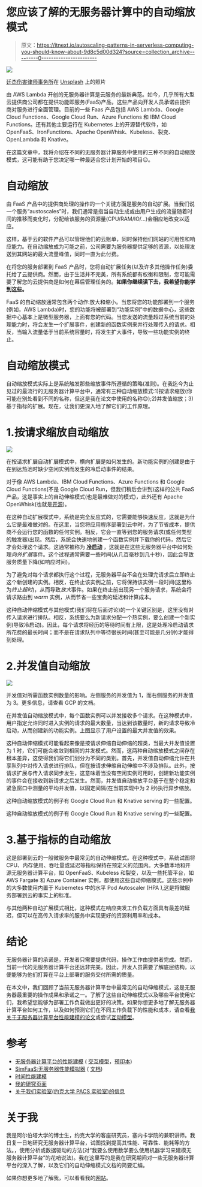 # 您应该了解的无服务器计算中的自动缩放模式

> 原文：<https://itnext.io/autoscaling-patterns-in-serverless-computing-you-should-know-about-9d8c5d00d324?source=collection_archive---------0----------------------->

![](img/658e154809f90baaf6c58e3e959ad64b.png)

[廷杰伤害律师事务所](https://unsplash.com/@tingeyinjurylawfirm?utm_source=medium&utm_medium=referral)在 [Unsplash](https://unsplash.com?utm_source=medium&utm_medium=referral) 上的照片

由 AWS Lambda 开创的无服务器计算是云服务的最新典范。如今，几乎所有大型云提供商公司都在提供功能即服务(FaaS)产品，这些产品向开发人员承诺由提供商对服务进行全面管理。目前的一些 Faas 产品包括 AWS Lambda、Google Cloud Functions、Google Cloud Run、Azure Functions 和 IBM Cloud Functions。还有其他主要运行在 Kubernetes 上的开源替代软件，如 OpenFaaS、IronFunctions、Apache OpenWhisk、Kubeless、裂变、OpenLambda 和 Knative。

在这篇文章中，我将介绍在不同的无服务器计算服务中使用的三种不同的自动缩放模式，这可能有助于您决定哪一种最适合您计划开始的项目😉。

# 自动缩放

由 FaaS 产品中的提供商处理的操作的一个关键方面是服务的自动扩展。当我们说一个服务“austoscales”时，我们通常是指当自动生成或由用户生成的流量随着时间的推移而变化时，分配给该服务的资源量(CPU/RAM/IO/…)会相应地改变以适应。

这样，基于云的软件产品可以管理他们的云账单，同时保持他们网站的可用性和响应能力。在自动缩放成为可能之前，公司需要为服务器提供足够的资源，以处理发送到其网站的最大流量峰值，同时一直为此付费。

在将您的服务部署到 FaaS 产品时，您将自动扩展任务(以及许多其他操作任务)委托给了云提供商。然而，由于生活并不完美，所有系统都有权衡和限制，您可能需要了解您的云提供商是如何在幕后管理任务的。**如果你继续读下去，我希望你能学到这些。**

FaaS 的自动缩放通常包含两个动作:放大和缩小。当您将您的功能部署到一个服务(例如，AWS Lambda)时，您的功能将被部署到“功能实例”中的数据中心，这些数据中心基本上是微型服务器，上面有您的代码。当您发送的流量超过系统当前的处理能力时，将会发生一个扩展事件，创建新的函数实例来并行处理传入的请求。相反，当输入流量低于当前系统容量时，将发生扩大事件，导致一些功能实例的终止。

# 自动缩放模式

自动缩放模式实际上是系统触发那些缩放事件所遵循的策略(准则)。在我迄今为止见过的最流行的无服务器计算平台中，通常有三种自动缩放模式:1)按请求缩放(你可能在别处看到不同的名称，但这是我在论文中使用的名称😊);2)并发值缩放；3)基于指标的扩展。现在，让我们更深入地了解它们的工作原理。

# 1.按请求缩放自动缩放

![](img/63576509e741d77ba5ec6251130922cc.png)

在按请求扩展自动扩展模式中，横向扩展是如何发生的。新功能实例的创建是由于在到达热池时缺少空闲实例而发生的冷启动事件的结果。

对于像 AWS Lambda、IBM Cloud Functions、Azure Functions 和 Google Cloud Functions(不是 Google Cloud Run，但我们稍后会讲到)这样的公共 FaaS 产品，这是事实上的自动伸缩模式(也是最难做对的模式)，此外还有 Apache OpenWhisk(也就是[开源](https://openwhisk.apache.org/))。

在这种自动扩展模式中，系统是完全反应式的，它需要能够快速反应，这就是为什么它是最难做对的。在这里，当您将应用程序部署到云中时，为了节省成本，提供商不会运行您的函数的任何实例。相反，它会一直等到您的服务请求(或任何类型的触发器)出现。然后，系统会快速地创建一个函数实例并下载你的代码，然后它才会处理这个请求。这通常被称为 [**冷启动**](https://mikhail.io/serverless/coldstarts/define/) ，这就是在这些无服务器平台中如何处理*向外扩展*事件。这个过程通常需要一些时间(从几百毫秒到几十秒)，因此会导致服务质量下降(如响应时间)。

为了避免对每个请求都执行这个过程，无服务器平台不会在处理完请求后立即终止这个新创建的实例。相反，在终止该实例之前，它将保持该实例一段时间(这里称为*终止超时*)，从而导致*放大*事件。如果在终止前出现另一个服务请求，系统会将请求路由到 *warm* 实例，从而节省一些宝贵的延迟和计算成本。

这种自动伸缩模式与其他模式(我们将在后面讨论)的一个关键区别是，这里没有对传入请求进行排队。相反，系统要么为新请求分配一个热实例，要么创建一个新实例(导致冷启动)。因此，每个请求将经历的等待时间有上限，这是处理冷启动请求所花费的最长时间；而不是在请求队列中等待很长时间(甚至可能是几分钟)才能得到处理。

# 2.并发值自动缩放

![](img/68a676b72e7b3c0db7a29a69db24dc9a.png)

并发值对所需函数实例数量的影响。左侧服务的并发值为 1，而右侧服务的并发值为 3。更多信息，请查看 GCP 的文档。

在并发值自动缩放模式中，每个函数实例可以并发接收多个请求。在这种模式中，用户指定允许同时进入实例的请求的最大数量，当达到该数量时，新的请求导致冷启动，从而创建新的功能实例。上图显示了用户设置的最大并发值的效果。

这种自动伸缩模式可能看起来像是按请求伸缩自动伸缩的超类，当最大并发值设置为 1 时，它们可能会收敛到相同的并发模式。然而，这两种自动缩放模式之间存在根本差异，这使得我们将它们划分为不同的类别。首先，并发值自动伸缩允许在共享队列中对传入请求进行排队，但在按请求伸缩自动伸缩中不涉及排队。此外，按请求扩展与传入请求同步发生，这意味着当没有空闲实例可用时，创建新功能实例的事件会在接收到新请求之后发生。然而，并发值自动缩放平台基于在整个稳定和紧急窗口中测量的平均并发值，以固定间隔(在当前实现中为 2 秒)执行异步缩放。

这种自动缩放模式的例子有 Google Cloud Run 和 Knative serving 的一些配置。

这种自动缩放模式的例子有 Google Cloud Run 和 Knative serving 的一些配置。

# 3.基于指标的自动缩放

这是部署到云的一般微服务中最常见的自动伸缩模式。在这种模式中，系统试图将 CPU、内存使用、吞吐量或延迟等指标保持在预定义的范围内。大多数本地和开源无服务器计算平台，如 OpenFaaS、Kubeless 和裂变，以及一些托管平台，如 AWS Fargate 和 Azure Container 实例，都使用这些自动伸缩模式。这些示例中的大多数使用内置于 Kubernetes 中的水平 Pod Autoscaler (HPA ),这是将微服务部署到云的事实上的标准。

与其他两种自动扩展模式相比，这种模式在响应突发工作负载方面具有最差的延迟，但可以在高传入请求率的服务中实现更好的资源利用率和成本。

# 结论

无服务器计算的承诺是，开发者只需要提供代码，操作工作由提供者完成。然而，当前一代的无服务器计算平台还远非完美。因此，开发人员需要了解底层结构，以便能够为他们打算在平台上部署的服务交付所需的质量。

在本文中，我们回顾了当前无服务器计算平台中最常见的自动伸缩模式，这是无服务器最重要的操作成果和承诺之一。了解了这些自动伸缩模式以及哪些平台使用它们，我希望您能够为部署工作负载做出更好的决策。如果你想更多地了解无服务器计算平台如何工作，以及如何预测它们在不同工作负载下的性能和成本，请查看[我关于无服务器计算平台性能建模的论文](https://bit.ly/2TpgVhq)或尝试[互动模型](https://bit.ly/3mflHuw)。

# 参考

*   [无服务器计算平台的性能建模](https://research.nima-dev.com/publication/mahmoudi-2020-tccserverless/) ( [交互模型](https://nima-dev.com/serverless-performance-modeling/)，[预印本](https://pacs.eecs.yorku.ca/pubs/pdf/mahmoudi2020tccserverless.pdf))
*   [SimFaaS:无服务器性能模拟器](https://github.com/pacslab/simfaas) ( [文档](https://simfaas.readthedocs.io/en/latest/))
*   [时间性能建模](https://research.nima-dev.com/publication/mahmoudi-2020-tempperf/)
*   [我的研究页面](https://research.nima-dev.com/)
*   [关于我们实验室(约克大学 PACS 实验室)的信息](https://pacs.eecs.yorku.ca/)

# 关于我

我是阿尔伯塔大学的博士生，约克大学的客座研究员，塞内卡学院的兼职讲师。我日复一日地研究无服务器计算平台，试图找到提高其性能、可靠性、能耗等的方法。，使用分析或数据驱动的方法(对“我要么使用数学要么使用机器学习来建模无服务器计算平台”的花哨说法)。我在这里写的是我在研究期间对一些无服务器计算平台的深入了解，以及它们的自动伸缩模式文档的简要汇编。

如果你想更多地了解我，可以看看我的[网站](https://nima-dev.com/)。